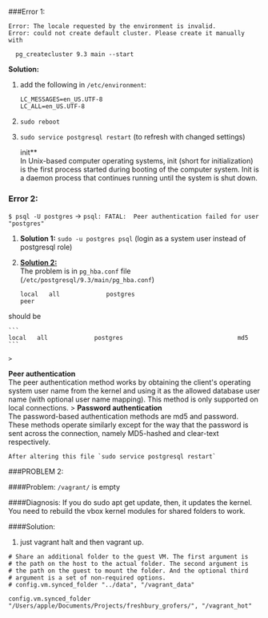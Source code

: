 ###Error 1:
	
```
Error: The locale requested by the environment is invalid.
Error: could not create default cluster. Please create it manually with

  pg_createcluster 9.3 main --start
```

**Solution:** <br>

1. add the following in `/etc/environment`: <br>
	
	```
	LC_MESSAGES=en_US.UTF-8
	LC_ALL=en_US.UTF-8
	```
	
2. `sudo reboot` 
3. `sudo service postgresql restart` (to refresh with changed settings)

    init** <BR>
In Unix-based computer operating systems, init (short for initialization) is the first process started during booting of the computer system. Init is a daemon process that continues running until the system is shut down.

### Error 2:

`$ psql -U postgres` ->
`psql: FATAL:  Peer authentication failed for user "postgres"`

1. **Solution 1:** `sudo -u postgres psql` (login as a system user instead of postgresql role)

2. [**Solution 2:**](http://stackoverflow.com/questions/18664074/getting-error-peer-authentication-failed-for-user-postgres-when-trying-to-ge) <br>
The problem is in `pg_hba.conf` file (`/etc/postgresql/9.3/main/pg_hba.conf`) <br>

	```
	local   all             postgres                                peer
	```
should be

	```
	local   all             postgres                                md5
	```

	>
**Peer authentication** <br>
The peer authentication method works by obtaining the client's operating system user name from the kernel and using it as the allowed database user name (with optional user name mapping). This method is only supported on local connections.
	>
**Password authentication** <br>
The password-based authentication methods are md5 and password. These methods operate similarly except for the way that the password is sent across the connection, namely MD5-hashed and clear-text respectively.

	After altering this file `sudo service postgresql restart`


###PROBLEM 2: 
    
####Problem:
`/vagrant/` is empty
    
####Diagnosis:
If you do sudo apt get update, then, it updates the kernel. You need to rebuild the vbox kernel modules for shared folders to work. 

####Solution:
1. just vagrant halt and then vagrant up.

```
# Share an additional folder to the guest VM. The first argument is
# the path on the host to the actual folder. The second argument is
# the path on the guest to mount the folder. And the optional third
# argument is a set of non-required options.
# config.vm.synced_folder "../data", "/vagrant_data"

config.vm.synced_folder "/Users/apple/Documents/Projects/freshbury_grofers/", "/vagrant_hot"
```